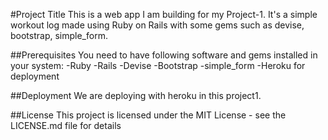 #Project Title
This is a web app I am building for my Project-1. It's a simple workout log made using Ruby on Rails with some gems such as devise, bootstrap, simple_form.


##Prerequisites
You need to have following software and gems installed in your system:
-Ruby
-Rails
-Devise
-Bootstrap
-simple_form
-Heroku for deployment


##Deployment
We are deploying with heroku in this project1.


##License
This project is licensed under the MIT License - see the LICENSE.md file for details
